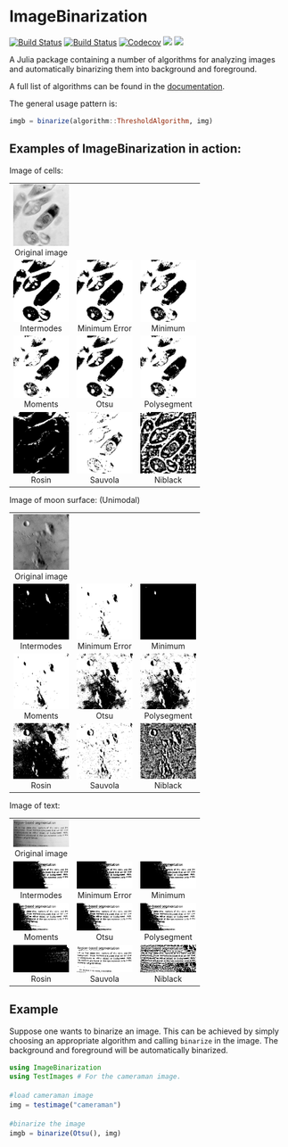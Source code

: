 # ImageBinarization
[![Build Status](https://travis-ci.com/zygmuntszpak/ImageBinarization.jl.svg?branch=master)](https://travis-ci.com/zygmuntszpak/ImageBinarization.jl)
[![Build Status](https://ci.appveyor.com/api/projects/status/github/zygmuntszpak/ImageBinarization.jl?svg=true)](https://ci.appveyor.com/project/zygmuntszpak/ImageBinarization-jl)
[![Codecov](https://codecov.io/gh/zygmuntszpak/ImageBinarization.jl/branch/master/graph/badge.svg)](https://codecov.io/gh/zygmuntszpak/ImageBinarization.jl)
[![](https://img.shields.io/badge/docs-stable-blue.svg)](https://zygmuntszpak.github.io/ImageBinarization.jl/stable)
[![](https://img.shields.io/badge/docs-dev-blue.svg)](https://zygmuntszpak.github.io/ImageBinarization.jl/dev)

A Julia package containing a number of algorithms for analyzing images and
automatically binarizing them into background and foreground.

A full list of algorithms can be found in the [documentation](https://zygmuntszpak.github.io/ImageBinarization.jl/stable).

The general usage pattern is:
```julia
imgb = binarize(algorithm::ThresholdAlgorithm, img)
```

<h2>Examples of ImageBinarization in action:</h2>
<h>Image of cells:</h>
<table width="500" border="0" cellpadding="5">

<tr>
<td align="center" valign="center">
<img src="docs/src/images/cells.jpg" width="100px" alt="Original image" />
<br />
Original image
</td>
</tr>

<tr>
<td align="center" valign="center">
<img src="docs/src/images/cells_Intermodes.jpg" width="100px" alt="Intermodes" />
<br />
Intermodes
</td>

<td align="center" valign="center">
<img src="docs/src/images/cells_MinimumError.jpg" width="100px" alt="Minimum Error" />
<br />
Minimum Error
</td>

<td align="center" valign="center">
<img src="docs/src/images/cells_MinimumIntermodes.jpg" width="100px" alt="Minimum" />
<br />
Minimum
</td>
</tr>

<tr>
<td align="center" valign="center">
<img src="docs/src/images/cells_Moments.jpg" width="100px" alt="Moments" />
<br />
Moments
</td>

<td align="center" valign="center">
<img src="docs/src/images/cells_otsu.jpg" width="100px" alt="Otsu" />
<br />
Otsu
</td>

<td align="center" valign="center">
<img src="docs/src/images/cells_Polysegment.jpg" width="100px" alt="Polysegment" />
<br />
Polysegment
</td>
</tr>

<tr>
<td align="center" valign="center">
<img src="docs/src/images/cells_UnimodalRosin.jpg" width="100px" alt="Rosin" />
<br />
Rosin
</td>

<td align="center" valign="center">
<img src="docs/src/images/cells_sauvola.png" width="100px" alt="Sauvola" />
<br />
Sauvola
</td>

<td align="center" valign="center">
<img src="docs/src/images/cells_niblack.png" width="100px" alt="Niblack" />
<br />
Niblack
</td>
</tr>
</table>

<h>Image of moon surface: (Unimodal)</h>
<table width="500" border="0" cellpadding="5">

<tr>
<td align="center" valign="center">
<img src="docs/src/images/moon.jpg" width="100px" alt="Original image" />
<br />
Original image
</td>
</tr>

<tr>
<td align="center" valign="center">
<img src="docs/src/images/moon_Intermodes.jpg" width="100px" alt="Intermodes" />
<br />
Intermodes
</td>

<td align="center" valign="center">
<img src="docs/src/images/moon_MinimumError.jpg" width="100px" alt="Minimum Error" />
<br />
Minimum Error
</td>

<td align="center" valign="center">
<img src="docs/src/images/moon_MinimumIntermodes.jpg" width="100px" alt="Minimum" />
<br />
Minimum
</td>
</tr>

<tr>
<td align="center" valign="center">
<img src="docs/src/images/moon_Moments.jpg" width="100px" alt="Moments" />
<br />
Moments
</td>

<td align="center" valign="center">
<img src="docs/src/images/moon_otsu.jpg" width="100px" alt="Otsu" />
<br />
Otsu
</td>

<td align="center" valign="center">
<img src="docs/src/images/moon_Polysegment.jpg" width="100px" alt="Polysegment" />
<br />
Polysegment
</td>
</tr>

<tr>
<td align="center" valign="center">
<img src="docs/src/images/moon_UnimodalRosin.jpg" width="100px" alt="Rosin" />
<br />
Rosin
</td>

<td align="center" valign="center">
<img src="docs/src/images/moon_sauvola.png" width="100px" alt="Sauvola" />
<br />
Sauvola
</td>

<td align="center" valign="center">
<img src="docs/src/images/moon_niblack.png" width="100px" alt="Niblack" />
<br />
Niblack
</td>
</tr>
</table>

<h>Image of text:</h>
<table width="500" border="0" cellpadding="5">

<tr>
<td align="center" valign="center">
<img src="docs/src/images/page.jpg" width="100px" alt="Original image" />
<br />
Original image
</td>
</tr>

<tr>
<td align="center" valign="center">
<img src="docs/src/images/page_Intermodes.jpg" width="100px" alt="Intermodes" />
<br />
Intermodes
</td>

<td align="center" valign="center">
<img src="docs/src/images/page_MinimumError.jpg" width="100px" alt="Minimum Error" />
<br />
Minimum Error
</td>

<td align="center" valign="center">
<img src="docs/src/images/page_MinimumIntermodes.jpg" width="100px" alt="Minimum" />
<br />
Minimum
</td>
</tr>

<tr>
<td align="center" valign="center">
<img src="docs/src/images/page_Moments.jpg" width="100px" alt="Moments" />
<br />
Moments
</td>

<td align="center" valign="center">
<img src="docs/src/images/page_otsu.jpg" width="100px" alt="Otsu" />
<br />
Otsu
</td>

<td align="center" valign="center">
<img src="docs/src/images/page_Polysegment.jpg" width="100px" alt="Polysegment" />
<br />
Polysegment
</td>
</tr>

<tr>
<td align="center" valign="center">
<img src="docs/src/images/page_UnimodalRosin.jpg" width="100px" alt="Rosin" />
<br />
Rosin
</td>

<td align="center" valign="center">
<img src="docs/src/images/page_sauvola.png" width="100px" alt="Sauvola" />
<br />
Sauvola
</td>

<td align="center" valign="center">
<img src="docs/src/images/page_niblack.png" width="100px" alt="Niblack" />
<br />
Niblack
</td>
</tr>
</table>

## Example
Suppose one wants to binarize an image. This can be achieved by simply choosing
an appropriate algorithm and calling `binarize` in the image. The background
and foreground will be automatically binarized.

```julia
using ImageBinarization
using TestImages # For the cameraman image.

#load cameraman image
img = testimage("cameraman")

#binarize the image
imgb = binarize(Otsu(), img)
```
